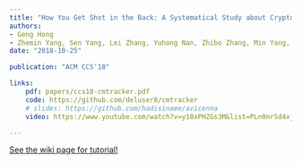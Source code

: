 ```yaml
---
title: "How You Get Shot in the Back: A Systematical Study about Cryptojacking in the Real World"
authors:
- Geng Hong
- Zhemin Yang, Sen Yang, Lei Zhang, Yuhong Nan, Zhibo Zhang, Min Yang, Yuan Zhang, Zhiyun Qian and Haixin Duan
date: "2018-10-25"

publication: "ACM CCS'18"

links:
    pdf: papers/ccs18-cmtracker.pdf
    code: https://github.com/deluser8/cmtracker
    # slides: https://github.com/hadisinaee/avicenna
    video: https://www.youtube.com/watch?v=y10xPHZGs3M&list=PLn0nrSd4xjjbyUeai0oevMrT8_IwnBo4R

---
```



[See the wiki page for tutorial!](https://github.com/hadisinaee/avicenna/wiki)


<!-- %     \item \textbf{Geng Hong}, Zhemin Yang, Sen Yang, Lei Zhang, Yuhong Nan, Zhibo Zhang, Min Yang, Yuan Zhang, Zhiyun Qian and Haixin Duan, How You Get Shot in the Back: A Systematical Study about Cryptojacking in the Real World. 25th ACM SIGSAC Conference on Computer and Communications Security (ACM CCS'18), 2018, 1701-1713.（CCF-A类会议，国际网络安全顶级会议）； -->
